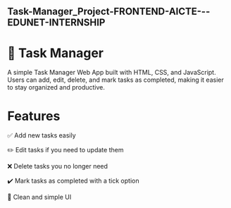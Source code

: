 ## Task-Manager_Project-FRONTEND-AICTE---EDUNET-INTERNSHIP

# 📝 Task Manager

A simple Task Manager Web App built with HTML, CSS, and JavaScript.
Users can add, edit, delete, and mark tasks as completed, making it easier to stay organized and productive.

 # Features

✅ Add new tasks easily

✏️ Edit tasks if you need to update them

❌ Delete tasks you no longer need

✔️ Mark tasks as completed with a tick option

🎨 Clean and simple UI 
